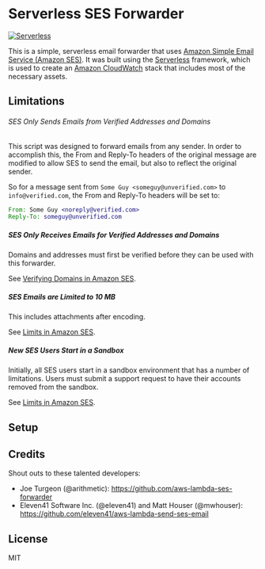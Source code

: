Serverless SES Forwarder
========================

[![Serverless][ico-serverless]][link-serverless]

This is a simple, serverless email forwarder that uses [Amazon Simple Email Service (Amazon SES)][link-ses]. It was built using the [Serverless][link-serverless] framework, which is used to create an [Amazon CloudWatch][link-cloudwatch] stack that includes most of the necessary assets.

Limitations
-----------

###### SES Only Sends Emails from Verified Addresses and Domains

This script was designed to forward emails from any sender. In order to
accomplish this, the From and Reply-To headers of the original message are
modified to allow SES to send the email, but also to reflect the original
sender.

So for a message sent from `Some Guy <someguy@unverified.com>` to
`info@verified.com`, the From and Reply-To headers will be set to:

```eml
From: Some Guy <noreply@verified.com>
Reply-To: someguy@unverified.com
```

##### SES Only Receives Emails for Verified Addresses and Domains

Domains and addresses must first be verified before they can be used with this
forwarder.

See [Verifying Domains in Amazon SES][link-ses-domains].

##### SES Emails are Limited to 10 MB

This includes attachments after encoding.

See [Limits in Amazon SES][link-ses-limits].

##### New SES Users Start in a Sandbox

Initially, all SES users start in a sandbox environment that has a number of
limitations. Users must submit a support request to have their accounts removed
from the sandbox.

See [Limits in Amazon SES][link-ses-limits].

Setup
-----


Credits
-------

Shout outs to these talented developers:

* Joe Turgeon (@arithmetic): https://github.com/aws-lambda-ses-forwarder
* Eleven41 Software Inc. (@eleven41) and Matt Houser (@mwhouser): https://github.com/eleven41/aws-lambda-send-ses-email

License
-------

MIT

[ico-serverless]: http://public.serverless.com/badges/v3.svg

[link-cloudwatch]: https://aws.amazon.com/cloudwatch/
[link-serverless]: http://www.serverless.com/
[link-ses]: https://aws.amazon.com/ses/
[link-ses-domains]: https://docs.aws.amazon.com/ses/latest/DeveloperGuide/verify-domains.html
[link-ses-limits]: https://docs.aws.amazon.com/ses/latest/DeveloperGuide/limits.html
